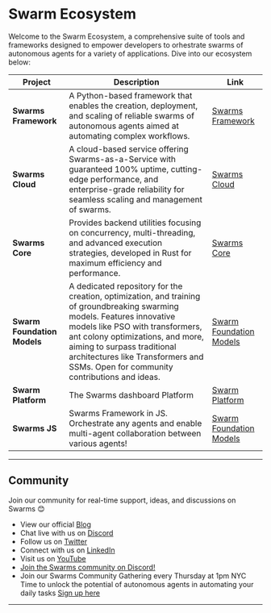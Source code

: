 
# Swarm Ecosystem

Welcome to the Swarm Ecosystem, a comprehensive suite of tools and frameworks designed to empower developers to orhestrate swarms of autonomous agents for a variety of applications. Dive into our ecosystem below:

| Project | Description | Link |
| ------- | ----------- | ---- |
| **Swarms Framework** | A Python-based framework that enables the creation, deployment, and scaling of reliable swarms of autonomous agents aimed at automating complex workflows. | [Swarms Framework](https://github.com/kyegomez/swarms) |
| **Swarms Cloud** | A cloud-based service offering Swarms-as-a-Service with guaranteed 100% uptime, cutting-edge performance, and enterprise-grade reliability for seamless scaling and management of swarms. | [Swarms Cloud](https://github.com/kyegomez/swarms-core) |
| **Swarms Core** | Provides backend utilities focusing on concurrency, multi-threading, and advanced execution strategies, developed in Rust for maximum efficiency and performance. | [Swarms Core](https://github.com/kyegomez/swarms-core) |
| **Swarm Foundation Models** | A dedicated repository for the creation, optimization, and training of groundbreaking swarming models. Features innovative models like PSO with transformers, ant colony optimizations, and more, aiming to surpass traditional architectures like Transformers and SSMs. Open for community contributions and ideas. | [Swarm Foundation Models](https://github.com/kyegomez/swarms-pytorch) |
| **Swarm Platform** | The Swarms dashboard Platform | [Swarm Platform](https://swarms.world/) |
| **Swarms JS** | Swarms Framework in JS. Orchestrate any agents and enable multi-agent collaboration between various agents! | [Swarm Foundation Models](https://github.com/kyegomez/swarms-js) |



----

## Community

Join our community for real-time support, ideas, and discussions on Swarms 😊 

- View our official [Blog](https://swarms.apac.ai)
- Chat live with us on [Discord](https://discord.gg/kS3rwKs3ZC)
- Follow us on [Twitter](https://twitter.com/kyegomez)
- Connect with us on [LinkedIn](https://www.linkedin.com/company/the-swarm-corporation)
- Visit us on [YouTube](https://www.youtube.com/channel/UC9yXyitkbU_WSy7bd_41SqQ)
- [Join the Swarms community on Discord!](https://discord.gg/AJazBmhKnr)
- Join our Swarms Community Gathering every Thursday at 1pm NYC Time to unlock the potential of autonomous agents in automating your daily tasks [Sign up here](https://lu.ma/5p2jnc2v)

---
